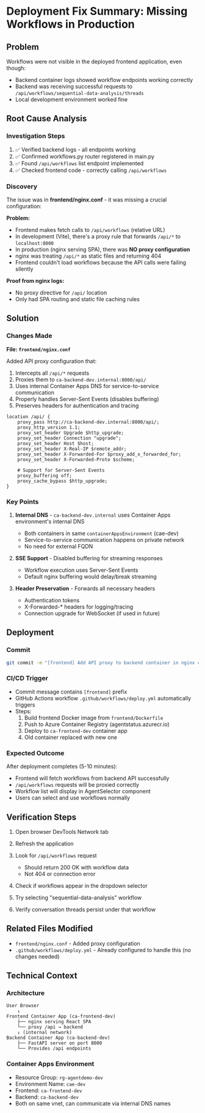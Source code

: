 # Deployment Fix Summary: Missing Workflows in Production

## Problem
Workflows were not visible in the deployed frontend application, even though:
- Backend container logs showed workflow endpoints working correctly
- Backend was receiving successful requests to `/api/workflows/sequential-data-analysis/threads`
- Local development environment worked fine

## Root Cause Analysis

### Investigation Steps
1. ✅ Verified backend logs - all endpoints working
2. ✅ Confirmed workflows.py router registered in main.py
3. ✅ Found `/api/workflows` list endpoint implemented
4. ✅ Checked frontend code - correctly calling `/api/workflows`

### Discovery
The issue was in **frontend/nginx.conf** - it was missing a crucial configuration:

**Problem:** 
- Frontend makes fetch calls to `/api/workflows` (relative URL)
- In development (Vite), there's a proxy rule that forwards `/api/*` to `localhost:8000`
- In production (nginx serving SPA), there was **NO proxy configuration**
- nginx was treating `/api/*` as static files and returning 404
- Frontend couldn't load workflows because the API calls were failing silently

**Proof from nginx logs:**
- No proxy directive for `/api/` location
- Only had SPA routing and static file caching rules

## Solution

### Changes Made

**File: `frontend/nginx.conf`**

Added API proxy configuration that:
1. Intercepts all `/api/*` requests
2. Proxies them to `ca-backend-dev.internal:8000/api/`
3. Uses internal Container Apps DNS for service-to-service communication
4. Properly handles Server-Sent Events (disables buffering)
5. Preserves headers for authentication and tracing

```nginx
location /api/ {
    proxy_pass http://ca-backend-dev.internal:8000/api/;
    proxy_http_version 1.1;
    proxy_set_header Upgrade $http_upgrade;
    proxy_set_header Connection "upgrade";
    proxy_set_header Host $host;
    proxy_set_header X-Real-IP $remote_addr;
    proxy_set_header X-Forwarded-For $proxy_add_x_forwarded_for;
    proxy_set_header X-Forwarded-Proto $scheme;
    
    # Support for Server-Sent Events
    proxy_buffering off;
    proxy_cache_bypass $http_upgrade;
}
```

### Key Points

1. **Internal DNS** - `ca-backend-dev.internal` uses Container Apps environment's internal DNS
   - Both containers in same `containerAppsEnvironment` (cae-dev)
   - Service-to-service communication happens on private network
   - No need for external FQDN

2. **SSE Support** - Disabled buffering for streaming responses
   - Workflow execution uses Server-Sent Events
   - Default nginx buffering would delay/break streaming

3. **Header Preservation** - Forwards all necessary headers
   - Authentication tokens
   - X-Forwarded-* headers for logging/tracing
   - Connection upgrade for WebSocket (if used in future)

## Deployment

### Commit
```bash
git commit -m "[frontend] Add API proxy to backend container in nginx config"
```

### CI/CD Trigger
- Commit message contains `[frontend]` prefix
- GitHub Actions workflow `.github/workflows/deploy.yml` automatically triggers
- Steps:
  1. Build frontend Docker image from `frontend/Dockerfile`
  2. Push to Azure Container Registry (agentstatus.azurecr.io)
  3. Deploy to `ca-frontend-dev` container app
  4. Old container replaced with new one

### Expected Outcome
After deployment completes (5-10 minutes):
- Frontend will fetch workflows from backend API successfully
- `/api/workflows` requests will be proxied correctly
- Workflow list will display in AgentSelector component
- Users can select and use workflows normally

## Verification Steps

1. Open browser DevTools Network tab
2. Refresh the application
3. Look for `/api/workflows` request
   - Should return 200 OK with workflow data
   - Not 404 or connection error

4. Check if workflows appear in the dropdown selector
5. Try selecting "sequential-data-analysis" workflow
6. Verify conversation threads persist under that workflow

## Related Files Modified

- `frontend/nginx.conf` - Added proxy configuration
- `.github/workflows/deploy.yml` - Already configured to handle this (no changes needed)

## Technical Context

### Architecture
```
User Browser
    ↓
Frontend Container App (ca-frontend-dev)
    ├── nginx serving React SPA
    └── proxy /api → backend
    ↓ (internal network)
Backend Container App (ca-backend-dev)
    ├── FastAPI server on port 8000
    └── Provides /api endpoints
```

### Container Apps Environment
- Resource Group: `rg-agentdemo-dev`
- Environment Name: `cae-dev`
- Frontend: `ca-frontend-dev`
- Backend: `ca-backend-dev`
- Both on same vnet, can communicate via internal DNS names
